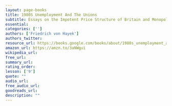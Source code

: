 ```yaml
---
layout: page-books
title: 1980S Unemployment And The Unions
subtitle: Essays on the Impotent Price Structure of Britain and Monopoly in the Labour Market
essential: 
categories: ['']
authors: ['Friedrich von Hayek']
authors_twitter: 
resource_url: https://books.google.com/books/about/1980s_unemployment_and_the_unions.html?id=xM9CAQAAIAAJ
amazon_url: https://amzn.to/3aNWgui
wikipedia_url: 
free_url: 
summary_url: 
rating_order: 
lesson: ['9']
quote: ""
audio_url: 
free_audio_url: 
goodreads_url: 
description: ""
---
```

